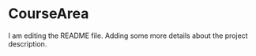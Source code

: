 # CourseArea

I am editing the README file. Adding some more details about the project description.

